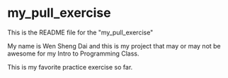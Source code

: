 # my_pull_exercise

This is the README file for the "my_pull_exercise"

My name is Wen Sheng Dai and this is my project that may or may not be awesome for my Intro to Programming Class.


This is my favorite practice exercise so far. 

